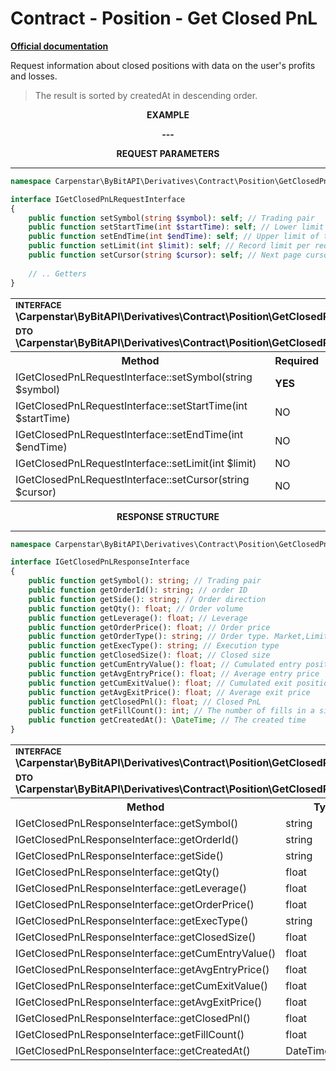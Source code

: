 # Contract - Position - Get Closed PnL
<b>[Official documentation](https://bybit-exchange.github.io/docs/derivatives/contract/closepnl)</b>

<p>Request information about closed positions with data on the user's profits and losses.</p>

> The result is sorted by createdAt in descending order.

<p align="center" width="100%"><b>EXAMPLE</b></p>

<p align="center" width="100%"><b> --- </b></p>

<p align="center" width="100%"><b>REQUEST PARAMETERS</b></p>

---

```php
namespace Carpenstar\ByBitAPI\Derivatives\Contract\Position\GetClosedPnL\Interfaces;

interface IGetClosedPnLRequestInterface
{
    public function setSymbol(string $symbol): self; // Trading pair
    public function setStartTime(int $startTime): self; // Lower limit of the date from which to take records
    public function setEndTime(int $endTime): self; // Upper limit of the date from which to take records
    public function setLimit(int $limit): self; // Record limit per request
    public function setCursor(string $cursor): self; // Next page cursor
    
    // .. Getters
}
```

<table style="width: 100%">
   <tr>
     <td colspan="3" style="text-align: left">
        <sup><b>INTERFACE</b></sup> <br />
        <b>\Carpenstar\ByBitAPI\Derivatives\Contract\Position\GetClosedPnL\Interfaces\IGetClosedPnLRequestInterface::class</b>
     </td>
   </tr>
   <tr>
     <td colspan="3" style="text-align: left">
        <sup><b>DTO</b></sup> <br />
        <b>\Carpenstar\ByBitAPI\Derivatives\Contract\Position\GetClosedPnL\Request\GetClosedPnLRequest::class</b>
     </td>
   </tr>
   <tr>
     <th style="width: 45%; text-align: center">Method</th>
     <th style="width: 5%; text-align: center">Required</th>
     <th style="width: 50%; text-align: center">Description</th>
   </tr>
   <tr>
     <td>IGetClosedPnLRequestInterface::setSymbol(string $symbol)</td>
     <td><b>YES</b></td>
     <td>Trading pair</td>
   </tr>
   <tr>
     <td>IGetClosedPnLRequestInterface::setStartTime(int $startTime)</td>
     <td>NO</td>
     <td>Lower limit of the date from which to take records</td>
   </tr>
   <tr>
     <td>IGetClosedPnLRequestInterface::setEndTime(int $endTime)</td>
     <td>NO</td>
     <td>Upper limit of the date from which to take records</td>
   </tr>
   <tr>
     <td>IGetClosedPnLRequestInterface::setLimit(int $limit)</td>
     <td>NO</td>
     <td>Record limit per request</td>
   </tr>
   <tr>
     <td>IGetClosedPnLRequestInterface::setCursor(string $cursor)</td>
     <td>NO</td>
     <td>Next page cursor</td>
   </tr>
</table>

<p align="center" width="100%"><b>RESPONSE STRUCTURE</b></p>

---

```php
namespace Carpenstar\ByBitAPI\Derivatives\Contract\Position\GetClosedPnL\Interfaces;

interface IGetClosedPnLResponseInterface
{
    public function getSymbol(): string; // Trading pair
    public function getOrderId(): string; // order ID
    public function getSide(): string; // Order direction
    public function getQty(): float; // Order volume
    public function getLeverage(): float; // Leverage
    public function getOrderPrice(): float; // Order price
    public function getOrderType(): string; // Order type. Market,Limit
    public function getExecType(): string; // Execution type
    public function getClosedSize(): float; // Closed size
    public function getCumEntryValue(): float; // Cumulated entry position value
    public function getAvgEntryPrice(): float; // Average entry price
    public function getCumExitValue(): float; // Cumulated exit position value
    public function getAvgExitPrice(): float; // Average exit price
    public function getClosedPnl(): float; // Closed PnL
    public function getFillCount(): int; // The number of fills in a single order
    public function getCreatedAt(): \DateTime; // The created time
}
```
<table style="width: 100%">
   <tr>
     <td colspan="3">
        <sup><b>INTERFACE</b></sup> <br />
        <b>\Carpenstar\ByBitAPI\Derivatives\Contract\Position\GetClosedPnL\Interfaces\IGetClosedPnLResponseInterface::class</b>
     </td>
   </tr>
   <tr>
     <td colspan="3">
        <sup><b>DTO</b></sup> <br />
        <b>\Carpenstar\ByBitAPI\Derivatives\Contract\Position\GetClosedPnL\Response\GetClosedPnLResponse::class</b>
     </td>
   </tr>
   <tr>
     <th style="width: 20%; text-align: center">Method</th>
     <th style="width: 20%; text-align: center">Type</th>
     <th style="width: 60%; text-align: center">Description</th>
   </tr>
   <tr>
     <td>IGetClosedPnLResponseInterface::getSymbol()</td>
     <td>string</td>
     <td>Trading pair</td>
   </tr>
   <tr>
     <td>IGetClosedPnLResponseInterface::getOrderId()</td>
     <td>string</td>
     <td>order ID</td>
   </tr>
   <tr>
     <td>IGetClosedPnLResponseInterface::getSide()</td>
     <td>string</td>
     <td>Order direction</td>
   </tr>
   <tr>
     <td>IGetClosedPnLResponseInterface::getQty()</td>
     <td>float</td>
     <td>Order volume</td>
   </tr>
   <tr>
     <td>IGetClosedPnLResponseInterface::getLeverage()</td>
     <td>float</td>
     <td>Leverage</td>
   </tr>
   <tr>
     <td>IGetClosedPnLResponseInterface::getOrderPrice()</td>
     <td>float</td>
     <td>Order price</td>
   </tr>
   <tr>
     <td>IGetClosedPnLResponseInterface::getExecType()</td>
     <td>string</td>
     <td>Execution type </td>
   </tr>
   <tr>
     <td>IGetClosedPnLResponseInterface::getClosedSize()</td>
     <td>float</td>
     <td> Closed size </td>
   </tr>
   <tr>
     <td>IGetClosedPnLResponseInterface::getCumEntryValue()</td>
     <td>float</td>
     <td> Cumulated entry position value </td>
   </tr>
   <tr>
     <td>IGetClosedPnLResponseInterface::getAvgEntryPrice()</td>
     <td>float</td>
     <td> Average entry price </td>
   </tr>
   <tr>
     <td>IGetClosedPnLResponseInterface::getCumExitValue()</td>
     <td>float</td>
     <td> Cumulated exit position value </td>
   </tr>
   <tr>
     <td>IGetClosedPnLResponseInterface::getAvgExitPrice()</td>
     <td>float</td>
     <td> Average exit price </td>
   </tr>
   <tr>
     <td>IGetClosedPnLResponseInterface::getClosedPnl()</td>
     <td>float</td>
     <td> Closed PnL </td>
   </tr>
   <tr>
     <td>IGetClosedPnLResponseInterface::getFillCount()</td>
     <td>float</td>
     <td> The number of fills in a single order </td>
   </tr>
   <tr>
     <td>IGetClosedPnLResponseInterface::getCreatedAt()</td>
     <td>DateTime</td>
     <td> The created time </td>
   </tr>
</table>
